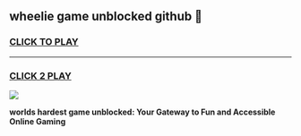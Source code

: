 
## wheelie game unblocked github 👋
<h3>
<a href="https://premium.freeplayer.one?title=wheelie_game_unblocked_github&ref=13F">CLICK TO PLAY</a></h3>
<hr>

<h3>
<a href="https://premium.freeplayer.one?title=wheelie_game_unblocked_github&ref=13F">CLICK 2 PLAY</a>
  
</h3>

<a href="https://premium.freeplayer.one?title=wheelie_game_unblocked_github&ref=12F/"><img src="https://clearcache.store/games.png"></a>


**worlds hardest game unblocked: Your Gateway to Fun and Accessible Online Gaming**

